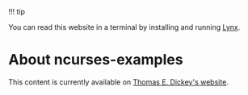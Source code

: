 !!! tip

You can read this website in a terminal by installing and running [Lynx](https://lynx.browser.org/).

<!--- issue 89 --->

# About ncurses-examples

This content is currently available on [Thomas E. Dickey's website](https://invisible-island.net/ncurses/ncurses-examples.html).
